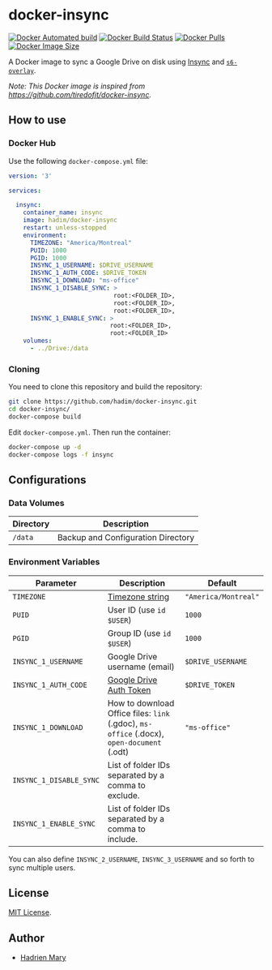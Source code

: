 # docker-insync

[![Docker Automated build](https://img.shields.io/docker/cloud/automated/hadim/docker-insync.svg)](https://hub.docker.com/r/hadim/docker-insync 'DockerHub')
[![Docker Build Status](https://img.shields.io/docker/cloud/build/hadim/docker-insync.svg)](https://hub.docker.com/r/hadim/docker-insync 'DockerHub')
[![Docker Pulls](https://img.shields.io/docker/pulls/hadim/docker-insync.svg)](https://hub.docker.com/r/hadim/docker-insync 'DockerHub')
[![Docker Image Size](https://images.microbadger.com/badges/image/hadim/docker-insync.svg)](https://microbadger.com/images/hadim/docker-insync "MicroBadger")

A Docker image to sync a Google Drive on disk using [Insync](https://www.insynchq.com/) and [`s6-overlay`](https://github.com/just-containers/s6-overlay).

*Note: This Docker image is inspired from https://github.com/tiredofit/docker-insync.*

## How to use

### Docker Hub

Use the following `docker-compose.yml` file:

```yaml
version: '3'

services:

  insync:
    container_name: insync
    image: hadim/docker-insync
    restart: unless-stopped
    environment:
      TIMEZONE: "America/Montreal"
      PUID: 1000
      PGID: 1000
      INSYNC_1_USERNAME: $DRIVE_USERNAME
      INSYNC_1_AUTH_CODE: $DRIVE_TOKEN
      INSYNC_1_DOWNLOAD: "ms-office"
      INSYNC_1_DISABLE_SYNC: >
                             root:<FOLDER_ID>,
                             root:<FOLDER_ID>,
                             root:<FOLDER_ID>,
      INSYNC_1_ENABLE_SYNC: >
                            root:<FOLDER_ID>,
                            root:<FOLDER_ID>
    volumes:
      - ../Drive:/data
```

### Cloning

You need to clone this repository and build the repository:

```bash
git clone https://github.com/hadim/docker-insync.git
cd docker-insync/
docker-compose build
```

Edit `docker-compose.yml`. Then run the container:

```bash
docker-compose up -d
docker-compose logs -f insync
```

## Configurations

### Data Volumes

| Directory | Description |
| --- | --- |
| `/data` | Backup and Configuration Directory |

### Environment Variables

| Parameter | Description | Default |
| --- | --- | --- |
| `TIMEZONE` | [Timezone string](https://en.wikipedia.org/wiki/List_of_tz_database_time_zones) | `"America/Montreal"` |
| `PUID` | User ID (use `id $USER`) | `1000` |
| `PGID` | Group ID (use `id $USER`) | `1000` |
| `INSYNC_1_USERNAME` | Google Drive username (email) | `$DRIVE_USERNAME` |
| `INSYNC_1_AUTH_CODE` | [Google Drive Auth Token](https://insynchq.com/auth) | `$DRIVE_TOKEN` |
| `INSYNC_1_DOWNLOAD` | How to download Office files: `link` (.gdoc), `ms-office` (.docx), `open-document` (.odt) | `"ms-office"` |
| `INSYNC_1_DISABLE_SYNC` | List of folder IDs separated by a comma to exclude. |  |
| `INSYNC_1_ENABLE_SYNC` | List of folder IDs separated by a comma to include. |  |

You can also define `INSYNC_2_USERNAME`, `INSYNC_3_USERNAME` and so forth to sync multiple users.

## License

[MIT License](./LICENSE).

## Author

- [Hadrien Mary](https://github.com/hadim)
